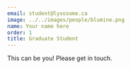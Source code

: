 ```yaml
---
email: student@lysosome.ca
image: ../../images/people/blumine.png
name: Your name here
order: 1
title: Graduate Student
---
```

This can be you! Please get in touch.
